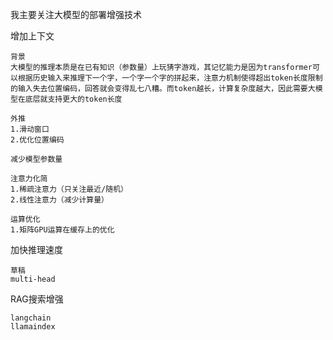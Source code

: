 我主要关注大模型的部署增强技术

增加上下文

~~~
背景
大模型的推理本质是在已有知识（参数量）上玩猜字游戏，其记忆能力是因为transformer可以根据历史输入来推理下一个字，一个字一个字的拼起来，注意力机制使得超出token长度限制的输入失去位置编码，回答就会变得乱七八糟。而token越长，计算复杂度越大，因此需要大模型在底层就支持更大的token长度

外推
1.滑动窗口
2.优化位置编码

减少模型参数量

注意力化简
1.稀疏注意力（只关注最近/随机）
2.线性注意力（减少计算量）

运算优化
1.矩阵GPU运算在缓存上的优化
~~~

加快推理速度

~~~
草稿
multi-head
~~~

RAG搜索增强

~~~
langchain
llamaindex
~~~

